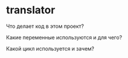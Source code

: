 # translator

Что делает код в этом проект?

Какие переменные используются и для чего?

Какой цикл используется и зачем?
